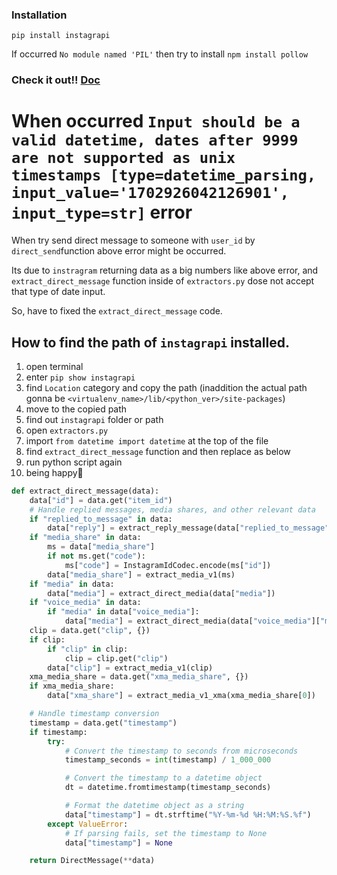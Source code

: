 ### Installation

```
pip install instagrapi
```

If occurred `No module named 'PIL'` then try to install `npm install pollow`

### Check it out!! [Doc](https://github.com/subzeroid/instagrapi?tab=readme-ov-file)

# When occurred `Input should be a valid datetime, dates after 9999 are not supported as unix timestamps [type=datetime_parsing, input_value='1702926042126901', input_type=str]` error

When try send direct message to someone with `user_id` by `direct_send`function above error might be occurred.

Its due to `instragram` returning data as a big numbers like above error, and `extract_direct_message` function inside of `extractors.py` dose not accept that type of date input.

So, have to fixed the `extract_direct_message` code.

## How to find the path of `instagrapi` installed.

1. open terminal
2. enter `pip show instagrapi`
3. find `Location` category and copy the path (inaddition the actual path gonna be `<virtualenv_name>/lib/<python_ver>/site-packages`)
4. move to the copied path
5. find out `instagrapi` folder or path
6. open `extractors.py`
7. import `from datetime import datetime` at the top of the file
8. find `extract_direct_message` function and then replace as below
9. run python script again
10. being happy🤩

```python
def extract_direct_message(data):
    data["id"] = data.get("item_id")
    # Handle replied messages, media shares, and other relevant data
    if "replied_to_message" in data:
        data["reply"] = extract_reply_message(data["replied_to_message"])
    if "media_share" in data:
        ms = data["media_share"]
        if not ms.get("code"):
            ms["code"] = InstagramIdCodec.encode(ms["id"])
        data["media_share"] = extract_media_v1(ms)
    if "media" in data:
        data["media"] = extract_direct_media(data["media"])
    if "voice_media" in data:
        if "media" in data["voice_media"]:
            data["media"] = extract_direct_media(data["voice_media"]["media"])
    clip = data.get("clip", {})
    if clip:
        if "clip" in clip:
            clip = clip.get("clip")
        data["clip"] = extract_media_v1(clip)
    xma_media_share = data.get("xma_media_share", {})
    if xma_media_share:
        data["xma_share"] = extract_media_v1_xma(xma_media_share[0])

    # Handle timestamp conversion
    timestamp = data.get("timestamp")
    if timestamp:
        try:
            # Convert the timestamp to seconds from microseconds
            timestamp_seconds = int(timestamp) / 1_000_000

            # Convert the timestamp to a datetime object
            dt = datetime.fromtimestamp(timestamp_seconds)

            # Format the datetime object as a string
            data["timestamp"] = dt.strftime("%Y-%m-%d %H:%M:%S.%f")
        except ValueError:
            # If parsing fails, set the timestamp to None
            data["timestamp"] = None

    return DirectMessage(**data)
```
